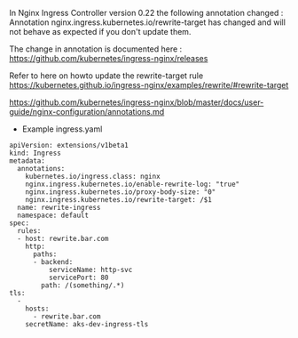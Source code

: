 
In Nginx Ingress Controller version 0.22 the following annotation changed :
Annotation nginx.ingress.kubernetes.io/rewrite-target has changed and will not behave as expected if you don't update them.

The change in annotation is documented here :
https://github.com/kubernetes/ingress-nginx/releases

Refer to here on howto update the rewrite-target rule https://kubernetes.github.io/ingress-nginx/examples/rewrite/#rewrite-target

https://github.com/kubernetes/ingress-nginx/blob/master/docs/user-guide/nginx-configuration/annotations.md

* Example ingress.yaml
```
apiVersion: extensions/v1beta1
kind: Ingress
metadata:
  annotations:
    kubernetes.io/ingress.class: nginx
    nginx.ingress.kubernetes.io/enable-rewrite-log: "true"
    nginx.ingress.kubernetes.io/proxy-body-size: "0"
    nginx.ingress.kubernetes.io/rewrite-target: /$1
  name: rewrite-ingress
  namespace: default
spec:
  rules:
  - host: rewrite.bar.com
    http:
      paths:
      - backend:
          serviceName: http-svc
          servicePort: 80
        path: /(something/.*)
tls:
  -
    hosts:
      - rewrite.bar.com
    secretName: aks-dev-ingress-tls
```
